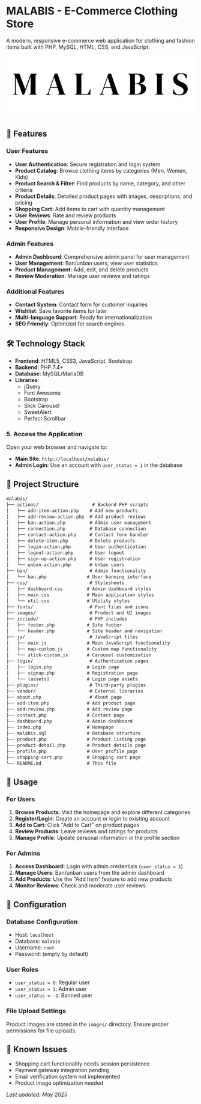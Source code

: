 # MALABIS - E-Commerce Clothing Store

A modern, responsive e-commerce web application for clothing and fashion items built with PHP, MySQL, HTML, CSS, and JavaScript.

![Project Banner](images/logo-01.png)

## 🌟 Features

### User Features
- **User Authentication**: Secure registration and login system
- **Product Catalog**: Browse clothing items by categories (Men, Women, Kids)
- **Product Search & Filter**: Find products by name, category, and other criteria
- **Product Details**: Detailed product pages with images, descriptions, and pricing
- **Shopping Cart**: Add items to cart with quantity management
- **User Reviews**: Rate and review products
- **User Profile**: Manage personal information and view order history
- **Responsive Design**: Mobile-friendly interface

### Admin Features
- **Admin Dashboard**: Comprehensive admin panel for user management
- **User Management**: Ban/unban users, view user statistics
- **Product Management**: Add, edit, and delete products
- **Review Moderation**: Manage user reviews and ratings

### Additional Features
- **Contact System**: Contact form for customer inquiries
- **Wishlist**: Save favorite items for later
- **Multi-language Support**: Ready for internationalization
- **SEO Friendly**: Optimized for search engines

## 🛠️ Technology Stack

- **Frontend**: HTML5, CSS3, JavaScript, Bootstrap
- **Backend**: PHP 7.4+
- **Database**: MySQL/MariaDB
- **Libraries**: 
  - jQuery
  - Font Awesome
  - Bootstrap
  - Slick Carousel
  - SweetAlert
  - Perfect Scrollbar



### 5. Access the Application

Open your web browser and navigate to:
- **Main Site**: `http://localhost/malabis/`
- **Admin Login**: Use an account with `user_status = 1` in the database

## 📁 Project Structure

```
malabis/
├── actions/                    # Backend PHP scripts
│   ├── add-item-action.php    # Add new products
│   ├── add-review-action.php  # Add product reviews
│   ├── ban-action.php         # Admin user management
│   ├── connection.php         # Database connection
│   ├── contact-action.php     # Contact form handler
│   ├── delete-item.php        # Delete products
│   ├── login-action.php       # User authentication
│   ├── logout-action.php      # User logout
│   ├── sign-up-action.php     # User registration
│   └── unban-action.php       # Unban users
├── ban/                       # Admin functionality
│   └── ban.php               # User banning interface
├── css/                       # Stylesheets
│   ├── dashboard.css         # Admin dashboard styles
│   ├── main.css              # Main application styles
│   └── util.css              # Utility styles
├── fonts/                     # Font files and icons
├── images/                    # Product and UI images
├── include/                   # PHP includes
│   ├── footer.php            # Site footer
│   └── header.php            # Site header and navigation
├── js/                        # JavaScript files
│   ├── main.js               # Main JavaScript functionality
│   ├── map-custom.js         # Custom map functionality
│   └── slick-custom.js       # Carousel customization
├── login/                     # Authentication pages
│   ├── login.php             # Login page
│   ├── signup.php            # Registration page
│   └── [assets]              # Login page assets
├── plugins/                   # Third-party plugins
├── vendor/                    # External libraries
├── about.php                  # About page
├── add-item.php              # Add product page
├── add-review.php            # Add review page
├── contact.php               # Contact page
├── dashboard.php             # Admin dashboard
├── index.php                 # Homepage
├── malabis.sql               # Database structure
├── product.php               # Product listing page
├── product-detail.php        # Product details page
├── profile.php               # User profile page
├── shopping-cart.php         # Shopping cart page
└── README.md                 # This file
```

## 🎯 Usage

### For Users
1. **Browse Products**: Visit the homepage and explore different categories
2. **Register/Login**: Create an account or login to existing account
3. **Add to Cart**: Click "Add to Cart" on product pages
4. **Review Products**: Leave reviews and ratings for products
5. **Manage Profile**: Update personal information in the profile section

### For Admins
1. **Access Dashboard**: Login with admin credentials (`user_status = 1`)
2. **Manage Users**: Ban/unban users from the admin dashboard
3. **Add Products**: Use the "Add Item" feature to add new products
4. **Monitor Reviews**: Check and moderate user reviews

## 🔧 Configuration

### Database Configuration
- Host: `localhost`
- Database: `malabis`
- Username: `root`
- Password: (empty by default)

### User Roles
- `user_status = 0`: Regular user
- `user_status = 1`: Admin user
- `user_status = -1`: Banned user

### File Upload Settings
Product images are stored in the `images/` directory. Ensure proper permissions for file uploads.



## 🐛 Known Issues

- Shopping cart functionality needs session persistence
- Payment gateway integration pending
- Email verification system not implemented
- Product image optimization needed




*Last updated: May 2025*
